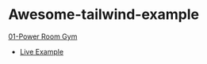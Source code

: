 # Awesome-tailwind-example

[01-Power Room Gym](https://github.com/Akash52/Awesome-tailwind-example/tree/master/01-Power%20Room%20Gym)
- [Live Example](https://github.com/Akash52/Awesome-tailwind-example/tree/master/01-Power%20Room%20Gym)
